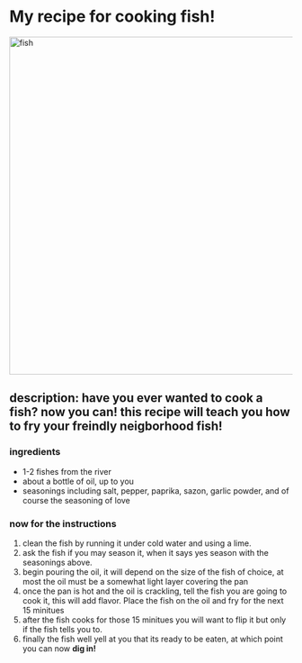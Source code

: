 <html>
    <head>
        <meta charset="utf-8" />
        <meta name = "viewport" content="width=device-width, initial-scale = 1" />                        
    </head>
<body> 
    <h1> <strong> My recipe for cooking fish!</strong> </h1>
    <img src="https://assets.bonappetit.com/photos/61ba108ad0d0db624848035a/1:1/w_2240,c_limit/20211022-0222-Fam-Meal-+-AOTT-+-Opener16633.jpg " alt="fish"width="1350" height="600"> 
    <h2>description: have you ever wanted to cook a fish? now you can! this recipe will teach you how to fry your freindly neigborhood fish!</h2>
    <h3>ingredients</H3>
    <ul>
        <li> 1-2 fishes from the river </li>
        <li> about a bottle of oil, up to you</li>
        <li>seasonings including salt, pepper, paprika, sazon, garlic powder, and of course the seasoning of love</li>
    </ul>
        <h3>now for the instructions</h3>
    <ol>
        <li>clean the fish by running it under cold water and using a lime.</li>
        <li> ask the fish if you may season it, when it says yes season with the seasonings above.</li>
        <li>begin pouring the oil, it will depend on the size of the fish of choice, at most the oil must be a somewhat light layer covering the pan</li>
        <li>once the pan is hot and the oil is crackling, tell the fish you are going to cook it, this will add flavor. Place the fish on the oil and fry for the next 15 minitues</li>
        <li>after the fish cooks for those 15 minitues you will want to flip it but only if the fish tells you to.</li>
        <li>finally the fish well yell at you that its ready to be eaten, at which point you can now <strong>dig in!</strong></li>
    </ol>
</body>
    </html>

